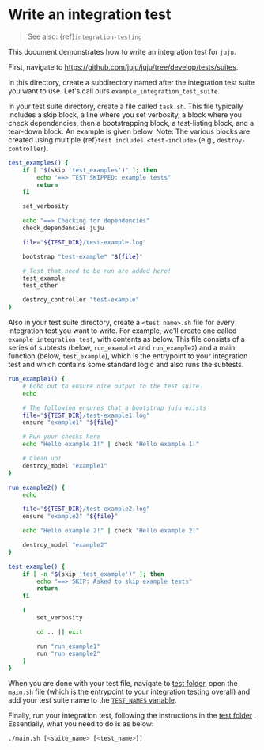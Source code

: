 # Write an integration test
> See also: {ref}`integration-testing`

This document demonstrates how to write an integration test for `juju`.

First, navigate to https://github.com/juju/juju/tree/develop/tests/suites.

In this directory, create a subdirectory named after the integration test suite you want to use. Let's call ours
`example_integration_test_suite`.

In your test suite directory, create a file called `task.sh`. This file typically includes a skip block, a line where
you set verbosity, a block where you check dependencies, then a bootstrapping block, a test-listing block, and a
tear-down block. An example is given below. Note: The various blocks are created using
multiple {ref}`test includes <test-include>` (e.g., `destroy-controller`).

```bash
test_examples() {
	if [ "$(skip 'test_examples')" ]; then
		echo "==> TEST SKIPPED: example tests"
		return
	fi

	set_verbosity

	echo "==> Checking for dependencies"
	check_dependencies juju

	file="${TEST_DIR}/test-example.log"

	bootstrap "test-example" "${file}"

	# Test that need to be run are added here!
	test_example
	test_other

	destroy_controller "test-example"
}
```

Also in your test suite directory, create a `<test name>.sh` file for every integration test you want to write. For
example, we'll create one called `example_integration_test`, with contents as below. This file consists of a series of
subtests (below, `run_example1` and `run_example2`) and a main function (below, `test_example`), which is the entrypoint
to your integration test and which contains some standard logic and also runs the subtests.

```bash
run_example1() {
	# Echo out to ensure nice output to the test suite.
	echo

	# The following ensures that a bootstrap juju exists
	file="${TEST_DIR}/test-example1.log"
	ensure "example1" "${file}"

	# Run your checks here
	echo "Hello example 1!" | check "Hello example 1!"

	# Clean up!
	destroy_model "example1"
}

run_example2() {
	echo

	file="${TEST_DIR}/test-example2.log"
	ensure "example2" "${file}"

	echo "Hello example 2!" | check "Hello example 2!"

	destroy_model "example2"
}

test_example() {
	if [ -n "$(skip 'test_example')" ]; then
		echo "==> SKIP: Asked to skip example tests"
		return
	fi

	(
		set_verbosity

		cd .. || exit

		run "run_example1"
		run "run_example2"
	)
}
```

When you are done with your test file, navigate to [test folder](/tests), open the `main.sh`
file (which is the entrypoint to your integration testing overall) and add your test suite name to the
[`TEST_NAMES` variable](https://github.com/juju/juju/blob/main/tests/main.sh#L42).

Finally, run your integration test, following the instructions in the [test folder](/tests) .
Essentially, what you need to do is as below:

```bash
./main.sh [<suite_name> [<test_name>]]
```